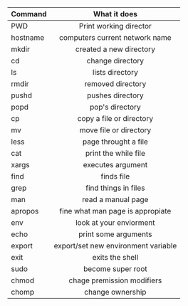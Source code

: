 | Command | What it does |
| ------------- |:-------------:|
| PWD | Print working director |
| hostname | computers current network name |
| mkdir | created a new directory |
| cd | change directory |
| ls | lists directory |
| rmdir | removed directory |
| pushd | pushes directory |
| popd | pop's directory |
| cp | copy a file or directory |
| mv | move file or directory |
| less | page throught a file |
| cat | print the while file |
| xargs | executes argument |
| find | finds file |
| grep | find things in files |
| man | read a manual page |
| apropos | fine what man page is appropiate |
| env | look at your enviorment |
| echo | print some arguments |
| export | export/set new environment variable |
| exit | exits the shell |
| sudo | become super root |
| chmod | chage premission modifiers |
| chomp | change ownership |
